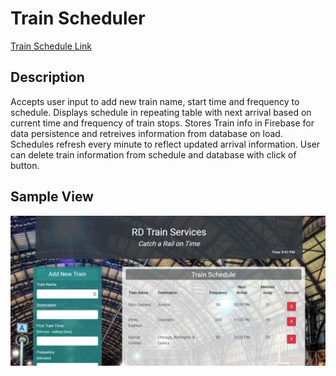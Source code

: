 # Train Scheduler


[Train Schedule Link](https://rebecalvarez.github.io/TrainScheduler/ "Train-Schedule Link")

## Description
Accepts user input to add new train name, start time and frequency to schedule.  Displays schedule in repeating table with next arrival based on current time and frequency of train stops. Stores Train info in Firebase for data persistence and retreives information from database on load. Schedules refresh every minute to reflect updated arrival information. User can delete train information from schedule and database with click of button.

## Sample View

![Train Schedule App Screenshot](/assets/images/screenshot.png/)
